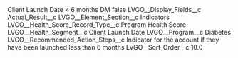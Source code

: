 <?xml version="1.0" encoding="UTF-8"?>
<CustomMetadata xmlns="http://soap.sforce.com/2006/04/metadata" xmlns:xsi="http://www.w3.org/2001/XMLSchema-instance" xmlns:xsd="http://www.w3.org/2001/XMLSchema">
    <label>Client Launch Date &lt; 6 months DM</label>
    <protected>false</protected>
    <values>
        <field>LVGO__Display_Fields__c</field>
        <value xsi:type="xsd:string">Actual_Result__c</value>
    </values>
    <values>
        <field>LVGO__Element_Section__c</field>
        <value xsi:type="xsd:string">Indicators</value>
    </values>
    <values>
        <field>LVGO__Health_Score_Record_Type__c</field>
        <value xsi:type="xsd:string">Program Health Score</value>
    </values>
    <values>
        <field>LVGO__Health_Segment__c</field>
        <value xsi:type="xsd:string">Client Launch Date</value>
    </values>
    <values>
        <field>LVGO__Program__c</field>
        <value xsi:type="xsd:string">Diabetes</value>
    </values>
    <values>
        <field>LVGO__Recommended_Action_Steps__c</field>
        <value xsi:type="xsd:string">Indicator for the account if they have been launched less than 6 months</value>
    </values>
    <values>
        <field>LVGO__Sort_Order__c</field>
        <value xsi:type="xsd:double">10.0</value>
    </values>
</CustomMetadata>
